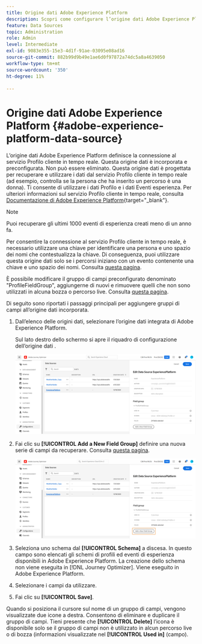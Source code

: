 ```yaml
---
title: Origine dati Adobe Experience Platform
description: Scopri come configurare l’origine dati Adobe Experience Platform
feature: Data Sources
topic: Administration
role: Admin
level: Intermediate
exl-id: 9083e355-15e3-4d1f-91ae-03095e08ad16
source-git-commit: 882b99d9b49e1ae6d0f97872a74dc5a8a4639050
workflow-type: tm+mt
source-wordcount: '350'
ht-degree: 11%

---
```


# Origine dati Adobe Experience Platform {#adobe-experience-platform-data-source}

L’origine dati Adobe Experience Platform definisce la connessione al servizio Profilo cliente in tempo reale. Questa origine dati è incorporata e preconfigurata. Non può essere eliminato. Questa origine dati è progettata per recuperare e utilizzare i dati dal servizio Profilo cliente in tempo reale (ad esempio, controlla se la persona che ha inserito un percorso è una donna). Ti consente di utilizzare i dati Profilo e i dati Eventi esperienza. Per ulteriori informazioni sul servizio Profilo cliente in tempo reale, consulta [Documentazione di Adobe Experience Platform](https://experienceleague.adobe.com/docs/experience-platform/profile/home.html?lang=it){target=&quot;_blank&quot;}.

>[!NOTE]
>
>Puoi recuperare gli ultimi 1000 eventi di esperienza creati meno di un anno fa.

Per consentire la connessione al servizio Profilo cliente in tempo reale, è necessario utilizzare una chiave per identificare una persona e uno spazio dei nomi che contestualizza la chiave. Di conseguenza, puoi utilizzare questa origine dati solo se i percorsi iniziano con un evento contenente una chiave e uno spazio dei nomi. Consulta [questa pagina](../building-journeys/journey.md).

È possibile modificare il gruppo di campi preconfigurato denominato &quot;ProfileFieldGroup&quot;, aggiungerne di nuovi e rimuovere quelli che non sono utilizzati in alcuna bozza o percorso live. Consulta [questa pagina](../datasource/configure-data-sources.md#define-field-groups).

Di seguito sono riportati i passaggi principali per aggiungere gruppi di campi all’origine dati incorporata.

1. Dall’elenco delle origini dati, selezionare l’origine dati integrata di Adobe Experience Platform.

   Sul lato destro dello schermo si apre il riquadro di configurazione dell’origine dati .

   ![](assets/journey23.png)

1. Fai clic su **[!UICONTROL Add a New Field Group]** definire una nuova serie di campi da recuperare. Consulta [questa pagina](../datasource/configure-data-sources.md#define-field-groups).

   ![](assets/journey24.png)

1. Seleziona uno schema dal **[!UICONTROL Schema]** a discesa. In questo campo sono elencati gli schemi di profili ed eventi di esperienza disponibili in Adobe Experience Platform. La creazione dello schema non viene eseguita in [!DNL Journey Optimizer]. Viene eseguito in Adobe Experience Platform.
1. Selezionare i campi da utilizzare.
1. Fai clic su **[!UICONTROL Save]**.

Quando si posiziona il cursore sul nome di un gruppo di campi, vengono visualizzate due icone a destra. Consentono di eliminare e duplicare il gruppo di campi. Tieni presente che **[!UICONTROL Delete]** l’icona è disponibile solo se il gruppo di campi non è utilizzato in alcun percorso live o di bozza (informazioni visualizzate nel **[!UICONTROL Used in]** (campo).

